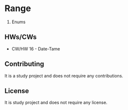# Range

1. Enums

## HWs/CWs

* CW/HW 16 - Date-Tame

## Contributing

It is a study project and does not require any contributions.

## License

It is study project and does not require any license.
